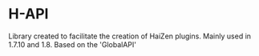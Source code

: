 # H-API
Library created to facilitate the creation of HaiZen plugins. Mainly used in 1.7.10 and 1.8. Based on the 'GlobalAPI'
